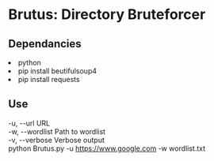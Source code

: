 # Brutus: Directory Bruteforcer
## Dependancies
<li>python</li>
<li>pip install beutifulsoup4</li>
<li>pip install requests</li>

## Use
-u, --url           URL  
-w, --wordlist      Path to wordlist  
-v, --verbose       Verbose output  
python Brutus.py -u https://www.google.com -w wordlist.txt
